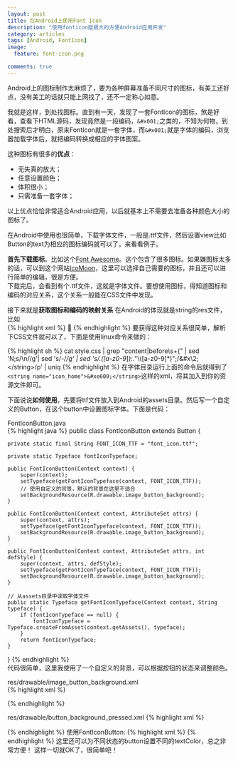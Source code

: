 ```yaml
---                                                                             
layout: post
title: 在Android上使用Font Icon
description: "使用fonticon能极大的方便Android应用开发"
category: articles
tags: [Android, FontIcon]
image:
  feature: font-icon.png

comments: true  
---
```


Android上的图标制作太麻烦了，要为各种屏幕准备不同尺寸的图标，有美工还好点，没有美工的话就只能上网找了，还不一定称心如意。  

我就是这样，到处找图标。直到有一天，发现了一套FontIcon的图标，煞是好看，查看下HTML源码，发现竟然是一段编码，`&#x001;`之类的，不知为何物，到处搜索后才明白，原来FontIcon就是一套字体，而`&#x001;`就是字体的编码，浏览器加载字体后，就把编码转换成相应的字体图案。

这种图标有很多的**优点**：

* 无失真的放大；
* 任意设置颜色；
* 体积很小；
* 只需准备一套字体；

以上优点恰恰非常适合Android应用，以后就基本上不需要去准备各种颜色大小的图标了。

在Android中使用也很简单，下载字体文件，一般是.ttf文件，然后设置view比如Button的text为相应的图标编码就可以了。来看看例子。

**首先下载图标**。比如这个[Font Awesome](http://www.bootcss.com/p/font-awesome)。这个包含了很多图标。如果嫌图标太多的话，可以到这个网站[IcoMoon](http://icomoon.io/app/#/select)，这里可以选择自己需要的图标，并且还可以进行简单的编辑，很是方便。  
下载完后，会看到有个.ttf文件，这就是字体文件。要想使用图标，得知道图标和编码的对应关系，这个关系一般能在CSS文件中发现。

接下来就是**获取图标和编码的映射关系**
在Android的体现就是string的res文件，比如  
{% highlight xml %}
<string name="icon_home">&#xe600;</string>
{% endhighlight %}
要获得这种对应关系很简单，解析下CSS文件就可以了，下面是使用linux命令来做的：

{% highlight sh %}
cat style.css | grep "content\|before\s\+{" | sed 'N;s/\n//g'| sed 's/-/_/g' | sed 's/\.\([a-z0-9_]*\):.*"\\\([a-z0-9]*\)";/<string name="\1">\&#x\2;<\/string>/p' | uniq
{% endhighlight %}
在字体目录运行上面的命令后就得到了`<string name="icon_home">&#xe600;</string>`这样的xml，将其加入到你的资源文件即可。 

下面说说**如何使用**，先要将ttf文件放入到Android的assets目录。然后写一个自定义的Button，在这个button中设置图标字体。下面是代码：

FontIconButton.java  
{% highlight java %}
public class FontIconButton extends Button {

    private static final String FONT_ICON_TTF = "font_icon.ttf";

    private static Typeface fontIconTypeface;

    public FontIconButton(Context context) {
        super(context);
        setTypeface(getFontIconTypeface(context, FONT_ICON_TTF));
        // 使用自定义的背景，默认的背景在这里不适合
        setBackgroundResource(R.drawable.image_button_background);
    }

    public FontIconButton(Context context, AttributeSet attrs) {
        super(context, attrs);
        setTypeface(getFontIconTypeface(context, FONT_ICON_TTF));
        setBackgroundResource(R.drawable.image_button_background);
    }

    public FontIconButton(Context context, AttributeSet attrs, int defStyle) {
        super(context, attrs, defStyle);
        setTypeface(getFontIconTypeface(context, FONT_ICON_TTF));
        setBackgroundResource(R.drawable.image_button_background);
    }

    // 从assets目录中读取字体文件
    public static Typeface getFontIconTypeface(Context context, String typeface) {
        if (fontIconTypeface == null) {
            fontIconTypeface = Typeface.createFromAsset(context.getAssets(), typeface);
        }
        return fontIconTypeface;
    }
}
{% endhighlight %}  
代码很简单，这里我使用了一个自定义的背景，可以根据按钮的状态来调整颜色。

res/drawable/image_button_background.xml  
{% highlight xml %}
<?xml version="1.0" encoding="utf-8"?>
<selector xmlns:android="http://schemas.android.com/apk/res/android">
    <item android:state_pressed="true" android:drawable="@drawable/button_background_pressed"/>
    <item android:drawable="@android:color/transparent"/>
</selector>
{% endhighlight %}

res/drawable/button_background_pressed.xml
{% highlight xml %}
<?xml version="1.0" encoding="utf-8"?>
<shape xmlns:android="http://schemas.android.com/apk/res/android">
    <gradient
            android:angle="270"
            android:endColor="#3498db"
            android:startColor="#2980b9"/>
    <corners android:radius="2dp"/>
</shape>
{% endhighlight %}
使用FontIconButton:
{% highlight xml %}
<com.liba.android.view.FontIconButton
            android:id="@+id/action_smile"
            android:text="@string/icon_smile"
            android:textColor="@color/font_icon_color_holo_light"
            android:textSize="24sp"
            android:padding="0dp"
            android:layout_width="40dp"
            android:layout_height="40dp" />
{% endhighlight %}
这里还可以为不同状态的button设置不同的textColor，总之非常方便！  
这样一切就OK了，很简单吧！